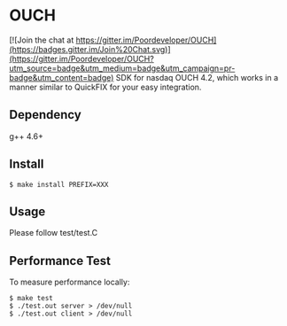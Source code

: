 # OUCH

[![Join the chat at https://gitter.im/Poordeveloper/OUCH](https://badges.gitter.im/Join%20Chat.svg)](https://gitter.im/Poordeveloper/OUCH?utm_source=badge&utm_medium=badge&utm_campaign=pr-badge&utm_content=badge)
SDK for nasdaq OUCH 4.2, which works in a manner similar to QuickFIX for your easy integration.

## Dependency
g++ 4.6+

## Install

```
$ make install PREFIX=XXX
```

## Usage

Please follow test/test.C

## Performance Test
To measure performance locally:

```
$ make test
$ ./test.out server > /dev/null
$ ./test.out client > /dev/null
```
